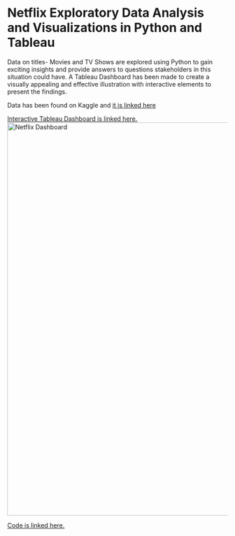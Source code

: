 # Netflix Exploratory Data Analysis and Visualizations in Python and Tableau

Data on titles- Movies and TV Shows are explored using Python to gain exciting insights and provide answers to questions stakeholders in this situation could have. A Tableau Dashboard has been made to create a visually appealing and effective illustration with interactive elements to present the findings.  

Data has been found on Kaggle and [it is linked here](https://www.kaggle.com/datasets/shivamb/netflix-shows)

[Interactive Tableau Dashboard is linked here.](https://public.tableau.com/app/profile/shreya.kala/viz/NetflixData_16918481192810/Dashboard?publish=yes)
<img width="900" alt="Netflix Dashboard" src="https://github.com/sk2003hw/Netflix-EDA-and-Visualization/assets/71402153/01375f3b-c229-4d06-bd6d-3a02f8e5b79c">

[Code is linked here.](https://colab.research.google.com/drive/1lqjzB7pSWj6nZhCGR3XFH-O1C0idjupj?usp=sharing)
